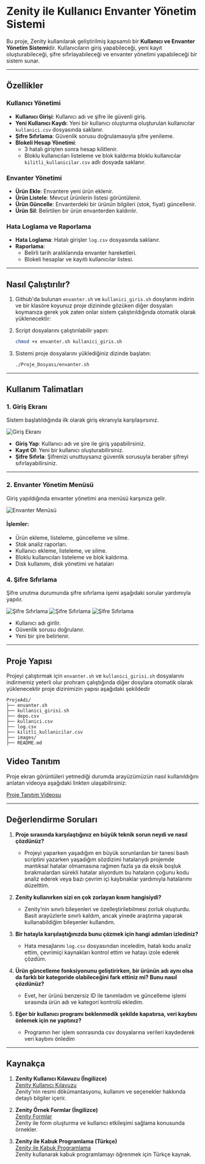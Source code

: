 # Zenity ile Kullanıcı Envanter Yönetim Sistemi

Bu proje, Zenity kullanılarak geliştirilmiş kapsamılı bir **Kullanıcı ve Envanter Yönetim Sistemi**dir. Kullanıcıların giriş yapabileceği, yeni kayıt oluşturabileceği, şifre sıfırlayabileceği ve envanter yönetimi yapabileceği bir sistem sunar.

---

## **Özellikler**

### **Kullanıcı Yönetimi**
- **Kullanıcı Girişi**: Kullanıcı adı ve şifre ile güvenli giriş.
- **Yeni Kullanıcı Kaydı**: Yeni bir kullanıcı oluşturma oluşturulan kullanıcılar `kullanici.csv` dosyasında saklanır.
- **Şifre Sıfırlama**: Güvenlik sorusu doğrulamasıyla şifre yenileme.
- **Blokeli Hesap Yönetimi**:
  - 3 hatalı girişten sonra hesap kilitlenir.
  - Bloklu kullanıcıları listeleme ve blok kaldırma bloklu kullanıcılar `kilitli_kullanicilar.csv` adlı dosyada saklanır.

### **Envanter Yönetimi**
- **Ürün Ekle**: Envantere yeni ürün eklenir.
- **Ürün Listele**: Mevcut ürünlerin listesi görüntülenir.
- **Ürün Güncelle**: Envanterdeki bir ürünün bilgileri (stok, fiyat) güncellenir.
- **Ürün Sil**: Belirtilen bir ürün envanterden kaldırılır.

### **Hata Loglama ve Raporlama**
- **Hata Loglama**: Hatalı girişler `log.csv` dosyasında saklanır.
- **Raporlama**:
  - Belirli tarih aralıklarında envanter hareketleri.
  - Blokeli hesaplar ve kayıtlı kullanıcılar listesi.
 
---

## **Nasıl Çalıştırılır?**

1. Github'da bulunan `envanter.sh` ve `kullanici_giris.sh` dosylarını indirin ve bir klasöre koyunuz proje dizininde gözüken diğer dosyaları koymanıza gerek yok zaten onlar sistem çalıştırıldığında otomatik olarak yüklenecektir:

2. Script dosyalarını çalıştırılabilir yapın:
    ```bash
    chmod +x envanter.sh kullanici_giris.sh
    ```

3. Sistemi proje dosyalarını yüklediğiniz dizinde başlatın:
    ```bash
    ./Proje_Dosyası/envanter.sh
    ```

---

## **Kullanım Talimatları**

### **1. Giriş Ekranı**
Sistem başlatıldığında ilk olarak giriş ekranıyla karşılaşırsınız.

![Giriş Ekranı](images/giris_ekrani.png)

- **Giriş Yap**: Kullanıcı adı ve şire ile giriş yapabilirsiniz.
- **Kayıt Ol**: Yeni bir kullanıcı oluşturabilirsiniz.
- **Şifre Sıfırla**: Şifrenizi unuttuysanız güvenlik sorusuyla beraber şifreyi sıfırlayabilirsiniz.

---

### **2. Envanter Yönetim Menüsü**
Giriş yapıldığında envanter yönetimi ana menüsü karşınıza gelir.

![Envanter Menüsü](images/envanter_menusu.png)

#### **İşlemler**:
- Ürün ekleme, listeleme, güncelleme ve silme.
- Stok analiz raporları.
- Kullanıcı ekleme, listeleme, ve silme.
- Bloklu kullanıcıları listeleme ve blok kaldırma.
- Disk kullanımı, disk yönetimi ve hataları

### **4. Şifre Sıfırlama**
Şifre unutma durumunda şifre sıfırlama işemi aşağıdaki sorular yardımıyla yapılır.

![Şifre Sıfırlama](images/sifre_sifirlama_menusu_1.png)
![Şifre Sıfırlama](images/sifre_sifirlama_menusu_2.png)
![Şifre Sıfırlama](images/sifre_sifirlama_menusu_3.png)

- Kullanıcı adı girilir.
- Güvenlik sorusu doğrulanır.
- Yeni bir şire belirlenir.

---

## **Proje Yapısı**
Projeyi çalıştırmak için `envanter.sh` ve `kullanici_girisi.sh` dosyalarını indirmemiz yeterli olur prohram çalıştığında diğer dosylara otomatik olarak yüklenecektir proje dizinimizin yapısı aşağıdaki şekildedir

```
ProjeAdi/
├── envanter.sh         
├── kullanici_girisi.sh 
├── depo.csv              
├── kullanici.csv          
├── log.csv           
├── kilitli_kullanicilar.csv
├── images/              
├── README.md              
```

## **Video Tanıtım**

Proje ekran görüntüleri yetmediği durumda arayüzümüzün nasıl kullanıldığını anlatan videoya aşağıdaki linkten ulaşabilirsiniz:

[Proje Tanıtım Videosu](https://example.com/video)

---
## Değerlendirme Soruları

1. **Proje sırasında karşılaştığınız en büyük teknik sorun neydi ve nasıl çözdünüz?**
   - Projeyi yaparken yaşadığım en büyük sorunlardan bir tanesi bash scriptini yazarken yaşadığım sözdizimi hatalarıydı projemde mantıksal hatalar olmamasına rağmen fazla ya da eksik boşluk bırakmalardan sürekli hatalar alıyordum bu hataların çoğunu kodu analiz ederek veya bazı çevrim içi kaybnaklar yardımıyla hatalarımı düzelttim.

2. **Zenity kullanırken sizi en çok zorlayan kısım hangisiydi?**
   - Zenity’nin sınırlı bileşenleri ve özelleştirilebilmesi zorluk oluşturdu. Basit arayüzlerle sınırlı kaldım, ancak yinede araştırma yaparak kullanabildiğim bileşenler kullandım.

3. **Bir hatayla karşılaştığınızda bunu çözmek için hangi adımları izlediniz?**
   - Hata mesajlarını `log.csv` dosyasından inceledim, hatalı kodu analiz ettim, çevrimiçi kaynakları kontrol ettim ve hatayı izole ederek çözdüm.

4. **Ürün güncelleme fonksiyonunu geliştirirken, bir ürünün adı aynı olsa da farklı bir kategoride olabileceğini fark ettiniz mi? Bunu nasıl çözdünüz?**
   - Evet, her ürünü benzersiz ID ile tanımladım ve güncelleme işlemi sırasında ürün adı ve kategori kontrolü ekledim.

5. **Eğer bir kullanıcı programı beklenmedik şekilde kapatırsa, veri kaybını önlemek için ne yaptınız?**
   - Programın her işlem sonrasında csv dosyalarına verileri kaydederek veri kaybını önledim
  
---

## Kaynakça 

1. **Zenity Kullanıcı Kılavuzu (İngilizce)**  
   [Zenity Kullanıcı Kılavuzu](https://help.gnome.org/users/zenity/3.32/)  
   Zenity'nin resmi dökümantasyonu, kullanım ve seçenekler hakkında detaylı bilgiler içerir.

2. **Zenity Örnek Formlar (İngilizce)**  
   [Zenity Formlar](https://help.gnome.org/users/zenity/stable/forms.html.en)  
   Zenity ile form oluşturma ve kullanıcı etkileşimi sağlama konusunda örnekler.

3. **Zenity ile Kabuk Programlama (Türkçe)**  
   [Zenity ile Kabuk Programlama](https://wiki.ubuntu-tr.net/index.php?title=Zenity_ile_kabuk_proglamlama)  
   Zenity kullanarak kabuk programlamayı öğrenmek için Türkçe kaynak.


